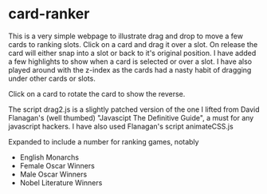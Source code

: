 # card-ranker
This is a very simple webpage to illustrate drag and drop to move a few cards to ranking slots. Click on a card and drag it over a slot. 
On release the card will either snap into a slot or back to it's original position. 
I have added a few highlights to show when a card is selected or over a slot. 
I have also played around with the z-index as the cards had a nasty habit of dragging under other cards or slots.

Click on a card to rotate the card to show the reverse.

The script drag2.js is a slightly patched version of the one I lifted from David Flanagan's (well thumbed) 
"Javascipt The Definitive Guide", a must for any javascript hackers. I have also used Flanagan's script animateCSS.js

Expanded to include a number for ranking games, notably
- English Monarchs
- Female Oscar Winners
- Male Oscar Winners
- Nobel Literature Winners
  
